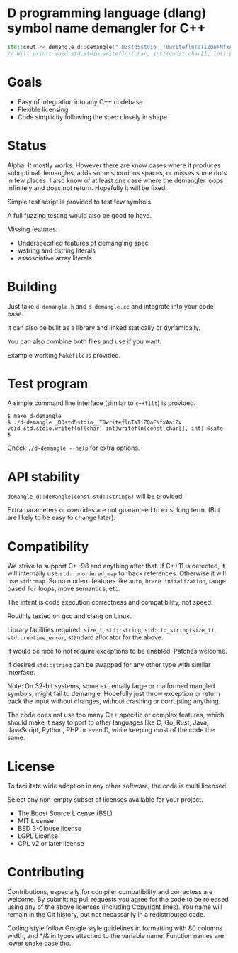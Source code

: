 D programming language (dlang) symbol name demangler for C++
============================================================


```cpp
std::cout << demangle_d::demangle("_D3std5stdio__T8writeflnTaTiZQoFNfxAaiZv") << std::endl;
// Will print: void std.stdio.writefln!(char, int)(const char[], int) @safe
```

Goals
=====

* Easy of integration into any C++ codebase
* Flexible licensing
* Code simplicity following the spec closely in shape

Status
======

Alpha. It mostly works. However there are know cases where it produces
suboptimal demangles, adds some spourious spaces, or misses some dots in
few places. I also know of at least one case where the demangler loops
infinitely and does not return. Hopefully it will be fixed.

Simple test script is provided to test few symbols.

A full fuzzing testing would also be good to have.

Missing features:
* Underspecified features of demangling spec
* wstring and dstring literals
* assosciative array literals

Building
========


Just take `d-demangle.h` and `d-demangle.cc` and integrate into your code
base.

It can also be built as a library and linked statically or dynamically.

You can also combine both files and use if you want.

Example working `Makefile` is provided.

Test program
============

A simple command line interface (similar to `c++filt`) is provided.


```shell
$ make d-demangle
$ ./d-demangle _D3std5stdio__T8writeflnTaTiZQoFNfxAaiZv
void std.stdio.writefln!(char, int)writefln(const char[], int) @safe
$
```

Check `./d-demangle --help` for extra options.

API stability
=============

`demangle_d::demangle(const std::string&)` will be provided.

Extra parameters or overrides are not guaranteed to exist long term. (But
are likely to be easy to change later).

Compatibility
=============

We strive to support C++98 and anything after that. If C++11 is detected,
it will internally use `std::unordered_map` for back references.
Otherwise it will use `std::map`. So no modern features like `auto`,
`brace initalization`, range based `for` loops, move semantics, etc.

The intent is code execution correctness and compatibility, not speed.

Routinly tested on gcc and clang on Linux.

Library facilities required: `size_t`, `std::string`,
`std::to_string(size_t)`, `std::runtime_error`, standard allocator for
the above.

It would be nice to not require exceptions to be enabled. Patches
welcome.

If desired `std::string` can be swapped for any other type with similar
interface.

Note: On 32-bit systems, some extremally large or malformed mangled
symbols, might fail to demangle. Hopefully just throw exception or return
back the input without changes, without crashing or corrupting anything.

The code does not use too many C++ specific or complex features, which
should make it easy to port to other languages like C, Go, Rust, Java,
JavaScript, Python, PHP or even D, while keeping most of the code the
same.

License
=======

To facilitate wide adoption in any other software, the code is multi
licensed.

Select any non-empty subset of licenses available for your project.

- The Boost Source License (BSL)
- MIT License
- BSD 3-Clouse license
- LGPL License
- GPL v2 or later license

Contributing
============

Contributions, especially for compiler compatibility and correctess are
welcome. By submitting pull requests you agree for the code to be
released using any of the above licenses (including Copyright lines). You
name will remain in the Git history, but not necassarily in a
redistributed code.

Coding style follow Google style guidelines in formatting with 80 columns
width, and */& in types attached to the variable name. Function names are
lower snake case tho.
